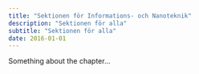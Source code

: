 ```yaml
---
title: "Sektionen för Informations- och Nanoteknik"
description: "Sektionen för alla"
subtitle: "Sektionen för alla"
date: 2016-01-01
---
```


Something about the chapter...